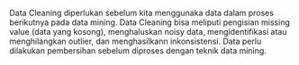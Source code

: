 Data Cleaning diperlukan sebelum kita menggunaka data dalam proses berikutnya pada data mining. Data Cleaning bisa meliputi pengisian missing value (data yang kosong), menghaluskan noisy data, mengidentifikasi atau menghilangkan outlier, dan menghasilkann inkonsistensi. Data perlu dilakukan pembersihan sebelum diproses dengan teknik data mining.